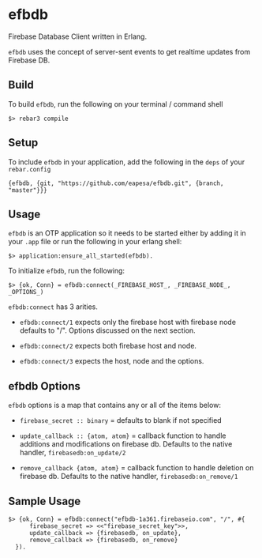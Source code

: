 efbdb
=====

Firebase Database Client written in Erlang.

`efbdb` uses the concept of server-sent events to get realtime updates from Firebase DB.


Build
-----

To build `efbdb`, run the following on your terminal / command shell

```
$> rebar3 compile
```


Setup
-----

To include `efbdb` in your application, add the following in the `deps` of your
`rebar.config`

```
{efbdb, {git, "https://github.com/eapesa/efbdb.git", {branch, "master"}}}
```


Usage
-----

`efbdb` is an OTP application so it needs to be started either by adding it in
your `.app` file or run the following in your erlang shell:

```
$> application:ensure_all_started(efbdb).
```

To initialize `efbdb`, run the following:

```
$> {ok, Conn} = efbdb:connect(_FIREBASE_HOST_, _FIREBASE_NODE_, _OPTIONS_)
```

`efbdb:connect` has 3 arities.

* `efbdb:connect/1` expects only the firebase host with firebase node defaults to "/".
  Options discussed on the next section.

* `efbdb:connect/2` expects both firebase host and node.

* `efbdb:connect/3` expects the host, node and the options.


efbdb Options
-------------

`efbdb` options is a map that contains any or all of the items below:

* `firebase_secret :: binary` = defaults to blank if not specified

* `update_callback :: {atom, atom}` = callback function to handle additions and modifications on firebase db.
  Defaults to the native handler, `firebasedb:on_update/2`

* `remove_callback {atom, atom}` = callback function to handle deletion on firebase db.
  Defaults to the native handler, `firebasedb:on_remove/1`


Sample Usage
------------

```
$> {ok, Conn} = efbdb:connect("efbdb-1a361.firebaseio.com", "/", #{
      firebase_secret => <<"firebase_secret_key">>,
      update_callback => {firebasedb, on_update},
      remove_callback => {firebasedb, on_remove}
  }).
```
